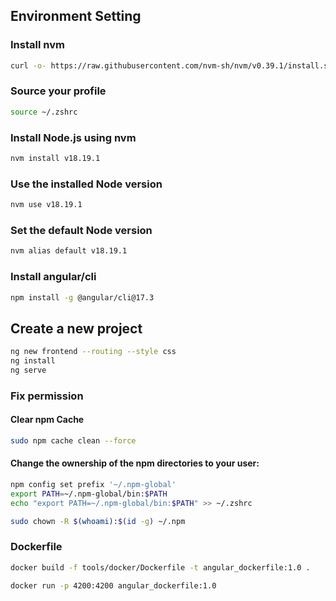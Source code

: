 ## Environment Setting
### Install nvm 
```bash
curl -o- https://raw.githubusercontent.com/nvm-sh/nvm/v0.39.1/install.sh | bash
```
### Source your profile
```bash
source ~/.zshrc
```
### Install Node.js using nvm
```bash
nvm install v18.19.1
```
### Use the installed Node version
```bash
nvm use v18.19.1
```
### Set the default Node version
```bash
nvm alias default v18.19.1
```
### Install angular/cli
```bash
npm install -g @angular/cli@17.3
```


## Create a new project
```bash
ng new frontend --routing --style css
ng install
ng serve
```
### Fix permission
#### Clear npm Cache
```bash
sudo npm cache clean --force
```
#### Change the ownership of the npm directories to your user:
```bash
npm config set prefix '~/.npm-global'
export PATH=~/.npm-global/bin:$PATH
echo "export PATH=~/.npm-global/bin:$PATH" >> ~/.zshrc
```
```bash
sudo chown -R $(whoami):$(id -g) ~/.npm
```

### Dockerfile
```bash
docker build -f tools/docker/Dockerfile -t angular_dockerfile:1.0 .
```
```bash
docker run -p 4200:4200 angular_dockerfile:1.0
```